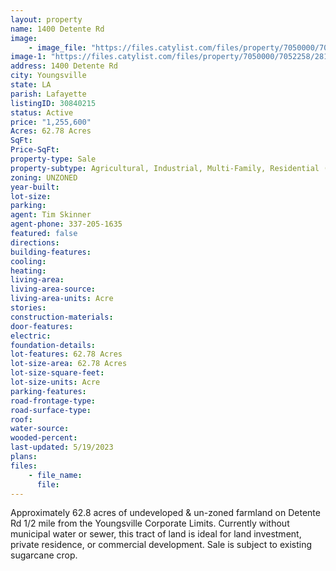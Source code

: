 ```yaml
---
layout: property
name: 1400 Detente Rd
image:
    - image_file: "https://files.catylist.com/files/property/7050000/7052258/28156364_1400_Blk_Denete_Rd_Outlined_1.jpg"
image-1: "https://files.catylist.com/files/property/7050000/7052258/28156355_edited_photo.jpg"
address: 1400 Detente Rd
city: Youngsville
state: LA
parish: Lafayette
listingID: 30840215
status: Active
price: "1,255,600"
Acres: 62.78 Acres
SqFt:
Price-SqFt:
property-type: Sale
property-subtype: Agricultural, Industrial, Multi-Family, Residential (Single Family), Other
zoning: UNZONED
year-built:
lot-size:
parking:
agent: Tim Skinner
agent-phone: 337-205-1635
featured: false
directions:
building-features:
cooling:
heating:
living-area:
living-area-source:
living-area-units: Acre
stories:
construction-materials:
door-features:
electric:
foundation-details:
lot-features: 62.78 Acres
lot-size-area: 62.78 Acres
lot-size-square-feet:
lot-size-units: Acre
parking-features:
road-frontage-type:
road-surface-type:
roof:
water-source:
wooded-percent:
last-updated: 5/19/2023
plans:
files:
    - file_name:
      file:
---
```

Approximately 62.8 acres of undeveloped &amp; un-zoned farmland on Detente Rd 1/2 mile from the Youngsville Corporate Limits. Currently without municipal water or sewer, this tract of land is ideal for land investment, private residence, or commercial development. Sale is subject to existing sugarcane crop.

